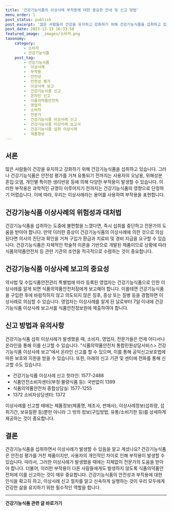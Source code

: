 ```yaml
---
title: '건강기능식품의 이상사례 부작용에 대한 중요한 안내 및 신고 방법'
menu_order: 1
post_status: publish
post_excerpt: '많은 사람들이 건강을 유지하고 강화하기 위해 건강기능식품을 섭취하고 있습니다. 그러나 건강기능식품은 안전성 평가를 거쳐 유통되기 전까지는 사용자의 오남용, 위해성분 혼입 오염, 개인별 특이한 생리반응 등에 의해 다양한 부작용이 발생할 수 있습니다. 이러한 부작용은 과학적인 규명이 이루어지기 전까지는 건강기능식품의 영향으로 단정하기 어렵습니다. 이에 따라, 우리는 이상사례라는 용어를 사용하여 부작용을 표현합니다.'
post_date: 2023-12-13 16:33:58
featured_image: _images/소비자.png
taxonomy:
    category:
        - 소비자
        - 건강기능식품
    post_tag:
        - 건강기능식품
        -  이상사례
        -  부작용
        -  안전성
        -  안전성 평가
        -  이상사례 보고
        -  건강기능식품 신고
        -  온라인 신고
        -  식품의약품안전처
        -  영업자
        -  소비자
        -  전문가
        -  건강기능식품 이상사례 신고
        -  건강기능식품 이상사례 보고서
        -  건강기능식품 섭취 이상사례
        -  제품정보
---
```



서론
----
많은 사람들이 건강을 유지하고 강화하기 위해 건강기능식품을 섭취하고 있습니다. 그러나 건강기능식품은 안전성 평가를 거쳐 유통되기 전까지는 사용자의 오남용, 위해성분 혼입·오염, 개인별 특이한 생리반응 등에 의해 다양한 부작용이 발생할 수 있습니다. 이러한 부작용은 과학적인 규명이 이루어지기 전까지는 건강기능식품의 영향으로 단정하기 어렵습니다. 이에 따라, 우리는 이상사례라는 용어를 사용하여 부작용을 표현합니다.

## 건강기능식품 이상사례의 위험성과 대처법

건강기능식품을 섭취하는 도중에 불편함을 느꼈다면, 즉시 섭취를 중단하고 전문가의 도움을 받아야 합니다. 만약 이러한 증상이 건강기능식품의 이상사례에 의한 것으로 의심된다면 의사의 진단과 확인을 거쳐 구입가 환급과 치료비 및 경비 지급을 요구할 수 있습니다. 건강기능식품은 자체적인 학술적 이론을 기반으로 개발된 제품이므로 상황에 따라 식품의약품안전처 등 관련 기관의 조언을 적극적으로 수렴하는 것이 중요합니다.

## 건강기능식품 이상사례 보고의 중요성

약사법 및 수입식품안전관리 특별법에 따라 등록된 영업자는 건강기능식품으로 인한 이상사례를 알게 되면 식품의약품안전처장에게 보고해야 합니다. 이를테면 건강기능식품을 구입한 후에 바람직하지 않고 의도되지 않은 징후, 증상 또는 질병 등을 경험하면 이상사례로 의심할 수 있습니다. 영업자는 이상사례를 알게 된 날로부터 7일 이내에 건강기능식품 이상사례 보고서를 식품안전정보원에 제출하여야 합니다.

## 신고 방법과 유의사항

건강기능식품 섭취 이상사례가 발생했을 때, 소비자, 영업자, 전문가들은 언제 어디서나 온라인을 통해 이를 신고할 수 있습니다. "식품의약품안전처 통합민원상담서비스> 건강기능식품 이상사례 보고"에서 온라인 신고를 할 수 있으며, 이를 통해 공익신고보호법에 따른 보호와 지원을 받을 수 있습니다. 또한, 아래의 신고 기관 및 센터에 전화를 통해 신고할 수도 있습니다.

- 건강기능식품 이상사례 신고 핫라인: 1577-2488
- 식품안전소비자센터(부정·불량식품 등): 국번없이 1399
- 식품의약품안전처 종합상담실: 1577-1255
- 1372 소비자상담센터: 1372

이상사례를 신고할 때에는 제품정보(제품명, 제조사, 판매사), 이상사례정보(섭취량, 섭취기간, 보유질환 등)뿐만 아니라 그 밖의 정보(구입방법, 유통/소비기한 등)를 상세하게 제공하는 것이 중요합니다.

## 결론

건강기능식품을 섭취하면서 이상사례가 발생할 수 있음을 알고 계셨나요? 건강기능식품은 안전성 평가를 거친 제품이지만, 사용자의 개인적인 차이로 인해 부작용이 발생할 수 있습니다. 따라서, 그러한 이상사례가 발생했을 때에는 지체없이 전문가의 도움을 받아야 합니다. 더불어, 이러한 부작용이 다른 사람들에게도 발생하지 않도록 식품의약품안전처에 이를 신고하는 것이 매우 중요합니다. 건강기능식품의 안전성과 부작용에 대한 인식을 확고히 하고, 이상사례 신고 절차를 알고 신속하게 실행하는 것이 우리 모두에게 건강한 삶을 유지하기 위한 필수적인 역할을 합니다.
<!-- wp:separator -->
<hr class="wp-block-separator has-alpha-channel-opacity"/>
<!-- /wp:separator -->

<!-- wp:group {"backgroundColor":"base","layout":{"type":"constrained"}} -->
<div class="wp-block-group has-base-background-color has-background"><!-- wp:paragraph {"align":"center","fontSize":"medium"} -->
<p class="has-text-align-center has-large-font-size"><strong>건강기능식품 관련 글 바로가기</strong></p>
<!-- /wp:paragraph -->


<!-- wp:latest-posts
{"categories":[{"id":30847,"count":19,"description":"","link":"https://uknowlaw.com/category/%ea%b1%b4%ea%b0%95%ea%b8%b0%eb%8a%a5%ec%8b%9d%ed%92%88/","name":"건강기능식품","slug":"건강기능식품","taxonomy":"category","parent":0,"meta":[],"_links":{"self":[{"href":"https://uknowlaw.com/wp-json/wp/v2/categories/30847"}],"collection":[{"href":"https://uknowlaw.com/wp-json/wp/v2/categories"}],"about":[{"href":"https://uknowlaw.com/wp-json/wp/v2/taxonomies/category"}],"wp:post_type":[{"href":"https://uknowlaw.com/wp-json/wp/v2/posts?categories=30847"}],"curies":[{"name":"wp","href":"https://api.w.org/{rel}","templated":true}]}}],"postsToShow":100,"excerptLength":28,"postLayout":"grid","columns":2,"featuredImageAlign":"left","featuredImageSizeSlug":"large","fontSize":"small"} /--></div>
<!-- /wp:group -->